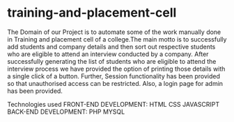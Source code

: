 # training-and-placement-cell
The Domain of our Project is to automate some of the work manually done in Training and placement cell of a college.The main motto is to successfully add students and company details and then sort out respective students who are eligible to attend an interview conducted by a company.
After successfully generating the list of students who are eligible to attend the interview process we have provided the option of printing those details with a single click of a button.
Further, Session  functionality has been provided so that unauthorised access can be restricted.
Also, a login page for admin has been provided.

Technologies used
FRONT-END DEVELOPMENT:
	HTML
	CSS
	JAVASCRIPT
BACK-END DEVELOPMENT:
	PHP
	MYSQL

